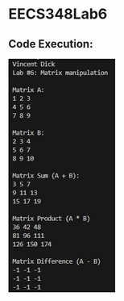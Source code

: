 # EECS348Lab6

## Code Execution:
![alt text](https://github.com/VincentDick/EECS348Lab6/blob/main/code%20execution.png)
